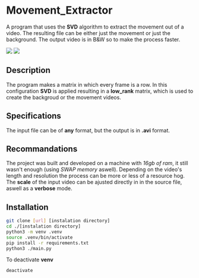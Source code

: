# Movement_Extractor

A program that uses the **SVD** algorithm to extract the movement out of a video. The resulting file can be either just the movement or just the background. The output video is in B&W so to make the process faster.

<img src="https://github.com/user-attachments/assets/37c67304-1f2c-48a2-b55a-90a85c65c4a9">
<img src="https://github.com/user-attachments/assets/3774e31d-e668-48c4-8c7d-92df8aed640a">

## Description

The program makes a matrix in which every frame is a row. In this configuration **SVD** is applied resulting in a **low_rank** matrix, which is used to create the backgroud or the movement videos.

## Specifications

The input file can be of **any** format, but the output is in **.avi** format.

## Recommandations

The project was built and developed on a machine with *16gb of ram*, it still wasn't enough (using *SWAP memory* aswell). Depending on the video's length and resolution the process can be more or less of a resource hog. The **scale** of the input video can be ajusted directly in in the source file, aswell as a **verbose** mode.

## Installation

``` sh
git clone [url] [instalation directory]
cd ./[instalation directory]
python3 -m venv .venv
source .venv/bin/activate
pip install -r requirements.txt
python3 ./main.py
```

To deactivate **venv**
``` sh
deactivate
```

